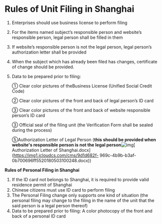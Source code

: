 # **Rules of Unit Filing in Shanghai**

1. Enterprises should use business license to perform filing

2. For the items named subject’s responsible person and website’s responsible person, legal person shall be filled in them

3. If website’s responsible person is not the legal person, legal person’s authorization letter shall be provided

4. When the subject which has already been filed has changes, certificate of change should be provided.

5. Data to be prepared prior to filing:

   ① Clear color pictures of theBusiness License (Unified Social Credit Code)

   ② Clear color pictures of the front and back of legal person’s ID card

   ③ Clear color pictures of the front and back of website responsible person’s ID card

   ③ Official seal of the filing unit (the Verification Form shall be sealed during the process)

   ⑤Authorization Letter of Legal Person (**this should be provided when website's responsible person is not the legal person**![img](http://cms.jcloud.com/ueditor/dialogs/attachment/fileTypeImages/icon_doc.gif)[ Authorization Letter of Shanghai.docx](https://img1.jcloudcs.com/cms/9d1d682f- 969c-4b9b-b3af-0b700696ff5520180503100248.docx))

**Rules of Personal Filing in Shanghai**

1. If the ID card not belongs to Shanghai, it is required to provide valid residence permit of Shanghai
2. Chinese citizens must use ID card to perform filing
3. The Personal Filing change only supports one kind of situation (the personal filing may change to the filing in the name of the unit that the said person is a legal person thereof)
4. Data to be prepared prior to filing: A color photocopy of the front and back of a personal ID card